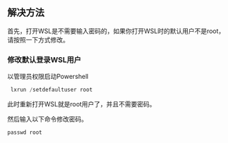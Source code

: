 ## 解决方法
首先，打开WSL是不需要输入密码的，如果你打开WSL时的默认用户不是root，请按照一下方式修改。

### 修改默认登录WSL用户
以管理员权限启动Powershell
```python
 lxrun /setdefaultuser root
```

此时重新打开WSL就是root用户了，并且不需要密码。

然后输入以下命令修改密码。
```python
passwd root
```
